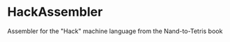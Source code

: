 HackAssembler
=============

Assembler for the "Hack" machine language from the Nand-to-Tetris book
